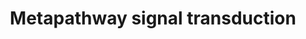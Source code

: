 ---
annotations:
- id: PW:0000003
  parent: signaling pathway
  type: Pathway Ontology
  value: signaling pathway
authors:
- Pieter Giesbertz
- Khanspers
- MaintBot
- AlexanderPico
- Elisa
- Eweitz
- RaatsS
- Egonw
citedin: ''
communities: []
description: ''
last-edited: 2024-09-03
ndex: null
organisms:
- Caenorhabditis elegans
redirect_from:
- /index.php/Pathway:WP1546
- /instance/WP1546
- /instance/WP1546_r135362
revision: r135362
schema-jsonld:
- '@context': https://schema.org/
  '@id': https://wikipathways.github.io/pathways/WP1546.html
  '@type': Dataset
  creator:
    '@type': Organization
    name: WikiPathways
  description: ''
  keywords:
  - C10H11.8
  - Y73B6BL.21
  - adm-4
  - age-1
  - akt-1
  - akt-2
  - aph-1
  - aph-2
  - apr-1
  - apx-1
  - bar-1
  - cfz-2
  - cwn-1
  - cwn-2
  - daf-1
  - daf-12
  - daf-14
  - daf-15
  - daf-16
  - daf-18
  - daf-2
  - daf-3
  - daf-4
  - daf-5
  - daf-7
  - daf-8
  - dbl-1
  - dlk-1
  - dsh-1
  - dsh-2
  - dsl-1
  - egl-15
  - egl-17
  - egl-20
  - gcs-1
  - glp-1
  - hif-1
  - hmp-2
  - hop-1
  - jkk-1
  - jnk-1
  - kin-19
  - ksr-1
  - ksr-2
  - lag-1
  - lag-2
  - let-23
  - let-363
  - let-60
  - let-756
  - lin-12
  - lin-17
  - lin-23
  - lin-3
  - lin-31
  - lin-44
  - lin-45
  - lit-1
  - lrp-1
  - mek-1
  - mek-2
  - mig-1
  - mig-5
  - mkk-4
  - mom-1
  - mom-2
  - mom-4
  - mom-5
  - mpk-1
  - mpk-2
  - nsy-1
  - par-1
  - pdk-1
  - pen-2
  - pmk-1
  - pmk-2
  - pmk-3
  - pop-1
  - pry-1
  - rheb-1
  - rict-1
  - rps-6
  - rsks-1
  - sek-1
  - sel-12
  - sel-8
  - sem-5
  - sgk-1
  - sinh-1
  - skn-1
  - sma-2
  - sma-3
  - sma-4
  - sma-6
  - sma-9
  - sos-1
  - sup-17
  - tag-68
  - tap-1
  - tig-2
  - tig-3
  - tir-1
  - unc-129
  - unc-37
  - unc-43
  - unc-51
  - wrm-1
  license: CC0
  name: Metapathway signal transduction
seo: CreativeWork
title: Metapathway signal transduction
wpid: WP1546
---
